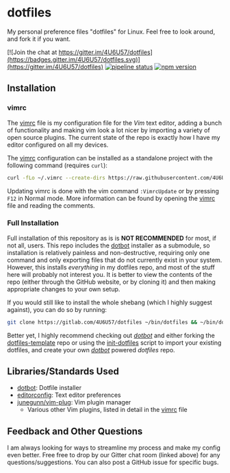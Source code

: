 # dotfiles

My personal preference files "dotfiles" for Linux. Feel free to look around, and
fork it if you want.

[![Join the chat at
https://gitter.im/4U6U57/dotfiles](https://badges.gitter.im/4U6U57/dotfiles.svg)](https://gitter.im/4U6U57/dotfiles)
[![pipeline
status](https://gitlab.com/4U6U57/dotfiles/badges/master/pipeline.svg)](https://gitlab.com/4U6U57/dotfiles/commits/master)
[![npm
version](https://img.shields.io/npm/v/@4u6u57/dotfiles.svg)](http://npmjs.com/package/@4u6u57/dotfiles)

## Installation

### vimrc

The [vimrc] file is my configuration file for the *Vim* text editor, adding a
bunch of functionality and making vim look a lot nicer by importing a variety
of open source plugins. The current state of the repo is exactly how I have my
editor configured on all my devices.

The [vimrc] configuration can be installed as a standalone project with the
following command (requires `curl`):

```bash
curl -fLo ~/.vimrc --create-dirs https://raw.githubusercontent.com/4U6U57/dotfiles/master/vimrc
```

Updating vimrc is done with the vim command `:VimrcUpdate` or by pressing `F12`
in Normal mode. More information can be found by opening the [vimrc] file and
reading the comments.

### Full Installation

Full installation of this repository as is is **NOT RECOMMENDED** for most, if
not all, users. This repo includes the [dotbot] installer as a submodule, so
installation is relatively painless and non-destructive, requiring only one
command and only exporting files that do not currently exist in your system.
However, this installs *everything* in my dotfiles repo, and most of the stuff
here will probably not interest you. It is better to view the contents of the
repo (either through the GitHub website, or by cloning it) and then making
appropriate changes to your own setup.

If you would still like to install the whole shebang (which I highly suggest
against), you can do so by running:

```bash
git clone https://gitlab.com/4U6U57/dotfiles ~/bin/dotfiles && ~/bin/dotfiles/install
```

Better yet, I highly recommend checking out *[dotbot]* and either forking the
[dotfiles-template](https://github.com/anishathalye/dotfiles_template) repo or
using the [init-dotfiles](https://github.com/Vaelatern/init-dotfiles) script to
import your existing dotfiles, and create your own *[dotbot]* powered *dotfiles*
repo.

## Libraries/Standards Used

- [dotbot]: Dotfile installer
- [editorconfig](https://editorconfig.org): Text editor preferences
- [junegunn/vim-plug](https://github.com/junegunn/vim-plug): Vim plugin manager
  - Various other Vim plugins, listed in detail in the [vimrc] file

## Feedback and Other Questions

I am always looking for ways to streamline my process and make my config even
better. Free free to drop by our Gitter chat room (linked above) for any
questions/suggestions. You can also post a GitHub issue for specific bugs.

[dotbot]: https://github.com/anishathalye/dotbot
[vimrc]: vimrc
